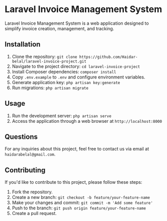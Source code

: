 # Laravel Invoice Management System

Laravel Invoice Management System is a web application designed to simplify invoice creation, management, and tracking.

## Installation

1. Clone the repository: `git clone https://github.com/Haidar-belal/laravel-invoice-project.git`
2. Navigate to the project directory: `cd laravel-invoice-project`
3. Install Composer dependencies: `composer install`
4. Copy `.env.example` to `.env` and configure environment variables.
5. Generate application key: `php artisan key:generate`
6. Run migrations: `php artisan migrate`

## Usage

1. Run the development server: `php artisan serve`
2. Access the application through a web browser at `http://localhost:8000`

## Questions

For any inquiries about this project, feel free to contact us via email at `haidarabelal@gmail.com`.

## Contributing

If you'd like to contribute to this project, please follow these steps:

1. Fork the repository.
2. Create a new branch: `git checkout -b feature/your-feature-name`
3. Make your changes and commit: `git commit -m 'Add some feature'`
4. Push to the branch: `git push origin feature/your-feature-name`
5. Create a pull request.
